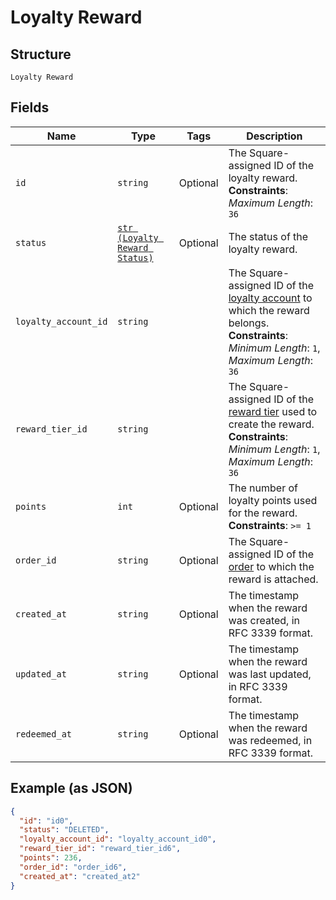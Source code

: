 
# Loyalty Reward

## Structure

`Loyalty Reward`

## Fields

| Name | Type | Tags | Description |
|  --- | --- | --- | --- |
| `id` | `string` | Optional | The Square-assigned ID of the loyalty reward.<br>**Constraints**: *Maximum Length*: `36` |
| `status` | [`str (Loyalty Reward Status)`](/doc/models/loyalty-reward-status.md) | Optional | The status of the loyalty reward. |
| `loyalty_account_id` | `string` |  | The Square-assigned ID of the [loyalty account](#type-LoyaltyAccount) to which the reward belongs.<br>**Constraints**: *Minimum Length*: `1`, *Maximum Length*: `36` |
| `reward_tier_id` | `string` |  | The Square-assigned ID of the [reward tier](#type-LoyaltyProgramRewardTier) used to create the reward.<br>**Constraints**: *Minimum Length*: `1`, *Maximum Length*: `36` |
| `points` | `int` | Optional | The number of loyalty points used for the reward.<br>**Constraints**: `>= 1` |
| `order_id` | `string` | Optional | The Square-assigned ID of the [order](#type-Order) to which the reward is attached. |
| `created_at` | `string` | Optional | The timestamp when the reward was created, in RFC 3339 format. |
| `updated_at` | `string` | Optional | The timestamp when the reward was last updated, in RFC 3339 format. |
| `redeemed_at` | `string` | Optional | The timestamp when the reward was redeemed, in RFC 3339 format. |

## Example (as JSON)

```json
{
  "id": "id0",
  "status": "DELETED",
  "loyalty_account_id": "loyalty_account_id0",
  "reward_tier_id": "reward_tier_id6",
  "points": 236,
  "order_id": "order_id6",
  "created_at": "created_at2"
}
```

